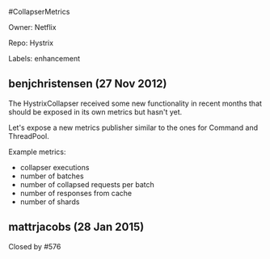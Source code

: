 #CollapserMetrics

Owner: Netflix

Repo: Hystrix

Labels: enhancement 

## benjchristensen (27 Nov 2012)

The HystrixCollapser received some new functionality in recent months that should be exposed in its own metrics but hasn't yet.

Let's expose a new metrics publisher similar to the ones for Command and ThreadPool.

Example metrics:
- collapser executions
- number of batches
- number of collapsed requests per batch
- number of responses from cache
- number of shards


## mattrjacobs (28 Jan 2015)

Closed by #576 


